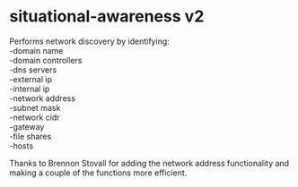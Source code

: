 # situational-awareness v2

Performs network discovery by identifying:<br>
-domain name<br>
-domain controllers<br>
-dns servers<br>
-external ip<br>
-internal ip<br>
-network address<br>
-subnet mask<br>
-network cidr<br>
-gateway<br>
-file shares<br>
-hosts<br>

Thanks to Brennon Stovall for adding the network address functionality and making a couple of the functions more efficient.
